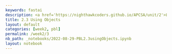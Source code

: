 ```yaml
---
keywords: fastai
description: <a href='https://nighthawkcoders.github.io/APCSA/unit/2'>Link to assignment</a>
title: 2.3 Using Objects
layout: default
categories: [week2, pbl]
permalink: /week2/3
nb_path: _notebooks/2022-08-29-PBL2.3usingObjects.ipynb
layout: notebook
---
```


<!--
#################################################
### THIS FILE WAS AUTOGENERATED! DO NOT EDIT! ###
#################################################
# file to edit: _notebooks/2022-08-29-PBL2.3usingObjects.ipynb
-->

<div class="container" id="notebook-container">
        
</div>
 

